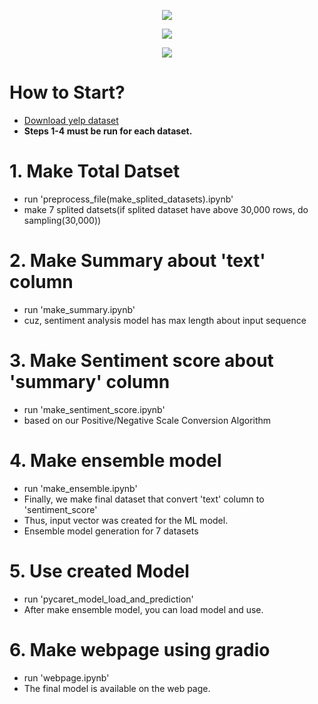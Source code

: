<p align="center">
  <img src="https://github.com/Bae-hong-seob/NLP_project/assets/49437396/232c7e24-c7c2-4a24-918b-b31db569dcc6">
</p>

<p align="center">
  <img src="https://github.com/Bae-hong-seob/NLP_project/assets/49437396/5bf8d06b-c9c6-4336-96bf-1a9768b5ec0a">
</p>

<p align="center">
  <img src="https://github.com/Bae-hong-seob/NLP_project/assets/49437396/82055512-c09c-46fd-82d8-78edff0a6889">
</p>


# How to Start?
- [Download yelp dataset](https://www.yelp.com/dataset/download)  
- **Steps 1-4 must be run for each dataset.**

# 1. Make Total Datset
- run 'preprocess_file(make_splited_datasets).ipynb'
- make 7 splited datsets(if splited dataset have above 30,000 rows, do sampling(30,000)) 

# 2. Make Summary about 'text' column
- run 'make_summary.ipynb'
- cuz, sentiment analysis model has max length about input sequence

# 3. Make Sentiment score about 'summary' column
- run 'make_sentiment_score.ipynb'
- based on our Positive/Negative Scale Conversion Algorithm

# 4. Make ensemble model
- run 'make_ensemble.ipynb'
- Finally, we make final dataset that convert 'text' column to 'sentiment_score'
- Thus, input vector was created for the ML model.
- Ensemble model generation for 7 datasets

# 5. Use created Model
- run 'pycaret_model_load_and_prediction'
- After make ensemble model, you can load model and use.

# 6. Make webpage using gradio
- run 'webpage.ipynb'
- The final model is available on the web page.
